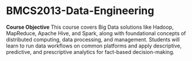 # BMCS2013-Data-Engineering

**Course Objective**
This course covers Big Data solutions like Hadoop, MapReduce, Apache Hive, and Spark, along with foundational concepts of distributed computing, data processing, and management. Students will learn to run data workflows on common platforms and apply descriptive, predictive, and prescriptive analytics for fact-based decision-making.
